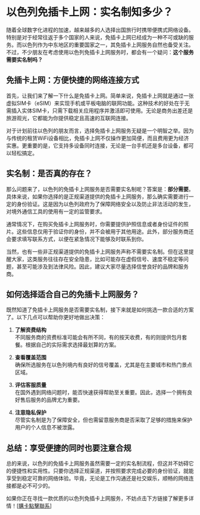 # 以色列免插卡上网：实名制知多少？

随着全球数字化进程的加速，越来越多的人选择出国旅行时携带便携式网络设备。特别是对于经常往返于多个国家的人来说，免插卡上网已经成为一种不可或缺的服务。而以色列作为中东地区的重要国家之一，其免插卡上网服务自然也备受关注。不过，不少朋友在考虑使用以色列免插卡上网服务时，都会有一个疑问：**这个服务需要实名制吗？**

## 免插卡上网：方便快捷的网络连接方式

首先，让我们来了解一下什么是免插卡上网。简单来说，免插卡上网就是通过一张虚拟SIM卡（eSIM）来实现手机或平板电脑的联网功能。这种技术的好处在于无需插入实体SIM卡，只需下载相关应用程序并激活即可使用。无论是商务出差还是旅游观光，它都能为你提供稳定且高速的互联网连接。

对于计划前往以色列的朋友而言，选择免插卡上网服务无疑是一个明智之举。因为与传统的租赁WiFi设备相比，免插卡上网不仅操作更加简便，而且费用更为经济实惠。更重要的是，它支持多设备同时连接，无论是一台手机还是多台设备，都可以轻松搞定。

## 实名制：是否真的存在？

那么问题来了，以色列的免插卡上网服务是否需要实名制呢？答案是：**部分需要**。具体来说，如果你选择的是正规渠道提供的免插卡上网服务，那么确实需要进行一定的身份验证。这是因为以色列政府为了保障网络安全以及防止非法活动的发生，对境外通信工具的使用有一定的监管要求。

通常情况下，在购买免插卡上网服务时，你需要提供护照信息或者身份证件的照片。这些信息仅用于验证你的身份，并不会被用于其他用途。此外，部分服务商还会要求填写联系方式，以便在紧急情况下能够及时联系到你。

当然，也有一些非正规渠道提供的免插卡上网服务声称不需要实名制。但在这里提醒大家，这类服务往往存在安全隐患，比如可能存在虚假信号、速度不稳定等问题，甚至可能涉及到法律风险。因此，建议大家尽量选择信誉良好的品牌和服务商。

## 如何选择适合自己的免插卡上网服务？

既然知道了免插卡上网服务是否需要实名制，接下来就是如何挑选一款合适的方案了。以下几点可以帮助你更好地做出决策：

1. **了解资费结构**  
   不同服务商的资费标准可能会有所不同，有的按天收费，有的则提供包月套餐。根据自己的实际需求选择最划算的方案。

2. **查看覆盖范围**  
   确保所选服务在以色列境内有良好的信号覆盖，尤其是在主要城市和热门景点区域。

3. **评估客服质量**  
   在国外遇到网络问题时，能否快速获得帮助至关重要。因此，选择一个拥有良好售后服务的品牌尤为重要。

4. **注意隐私保护**  
   尽管实名制是为了保障安全，但也需留意服务商是否采取了足够的措施来保护用户的个人信息不被泄露。

## 总结：享受便捷的同时也要注意合规

总的来说，以色列的免插卡上网服务虽然需要一定的实名制流程，但这并不妨碍它的便捷性和实用性。只要你选择正规渠道，并按照要求完成必要的身份验证，就能享受到稳定可靠的网络体验。毕竟，无论是工作沟通还是社交娱乐，顺畅的网络连接都是必不可少的。

如果你正在寻找一款优质的以色列免插卡上网服务，不妨点击下方链接了解更多详情！[[購卡點擊聯系](https://t.me/s/esim1088)]
